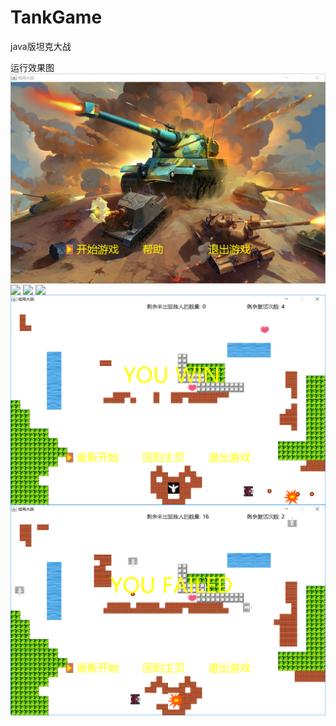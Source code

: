# TankGame
java版坦克大战

运行效果图
<img src="https://github.com/Next-2-You/ImageRepository/blob/master/TankGame/Snipaste_2019-05-08_11-11-06.png" align=center />
<img src="https://github.com/Next-2-You/ImageRepository/blob/tree/master/TankGame/Snipaste_2019-05-08_11-11-40.png" align=center />
<img src="https://github.com/Next-2-You/ImageRepository/blob/tree/master/TankGame/Snipaste_2019-05-08_11-12-18.png" align=center />
<img src="https://github.com/Next-2-You/ImageRepository/blob/tree/master/TankGame/Snipaste_2019-05-08_11-12-54.png" align=center />
<img src="https://github.com/Next-2-You/ImageRepository/blob/master/TankGame/Snipaste_2019-05-08_11-14-40.png" align=center />
<img src="https://github.com/Next-2-You/ImageRepository/blob/master/TankGame/Snipaste_2019-05-08_11-15-06.png" align=center />
